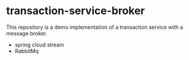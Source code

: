 # transaction-service-broker
This repository is a demo implementation of a transaction service with a message broker.
- spring cloud stream
- RabbitMq

